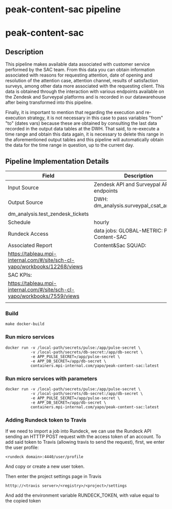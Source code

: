 # peak-content-sac pipeline 

# peak-content-sac

## Description

This pipeline makes available data associated with customer service performed by the SAC team. From this data you can obtain information associated with reasons for requesting attention, date of opening and resolution of the attention case, attention channel, results of satisfaction surveys, among other data more associated with the requesting client. This data is obtained through the interaction with various endpoints available on the Zendesk and Surveypal platforms and is recorded in our datawarehouse after being transformed into this pipeline.

Finally, it is important to mention that regarding the execution and re-execution strategy, it is not necessary in this case to pass variables "from" "to" (dates vars) because these are obtained by consulting the last data recorded in the output data tables at the DWH. That said, to re-execute a time range and obtain this data again, it is necessary to delete this range in the aforementioned output tables and this pipeline will automatically obtain the data for the time range in question, up to the current day.


## Pipeline Implementation Details

|   Field           | Description                                                                |
|-------------------|----------------------------------------------------------------------------|
| Input Source      | Zendesk API and Surveypal API endpoints                                    |
| Output Source     | DWH: dm_analysis.surveypal_csat_answers                                    |
|                          dm_analysis.test_zendesk_tickets                                      |
| Schedule          | hourly                                                                     |
| Rundeck Access    | data jobs: GLOBAL-METRIC: Peak - Content-SAC                               |
| Associated Report | Content&Sac SQUAD:                                                         |
|                       https://tableau.mpi-internal.com/#/site/sch-cl-yapo/workbooks/12268/views|
|                     SAC KPIs:                                                                  |
|                       https://tableau.mpi-internal.com/#/site/sch-cl-yapo/workbooks/7559/views |
|                                                                                                |


### Build
```
make docker-build
```

### Run micro services
```
docker run -v /local-path/secrets/pulse:/app/pulse-secret \
           -v /local-path/secrets/db-secret:/app/db-secret \
           -e APP_PULSE_SECRET=/app/pulse-secret \
           -e APP_DB_SECRET=/app/db-secret \
           containers.mpi-internal.com/yapo/peak-content-sac:latest
```

### Run micro services with parameters

```
docker run -v /local-path/secrets/pulse:/app/pulse-secret \
           -v /local-path/secrets/db-secret:/app/db-secret \
           -e APP_PULSE_SECRET=/app/pulse-secret \
           -e APP_DB_SECRET=/app/db-secret \
           containers.mpi-internal.com/yapo/peak-content-sac:latest
```

### Adding Rundeck token to Travis

If we need to import a job into Rundeck, we can use the Rundeck API
sending an HTTTP POST request with the access token of an account.
To add said token to Travis (allowing travis to send the request),
first, we enter the user profile:
```
<rundeck domain>:4440/user/profile
```
And copy or create a new user token.

Then enter the project settings page in Travis
```
htttp://<travis server>/<registry>/<project>/settings
```
And add the environment variable RUNDECK_TOKEN, with value equal
to the copied token
